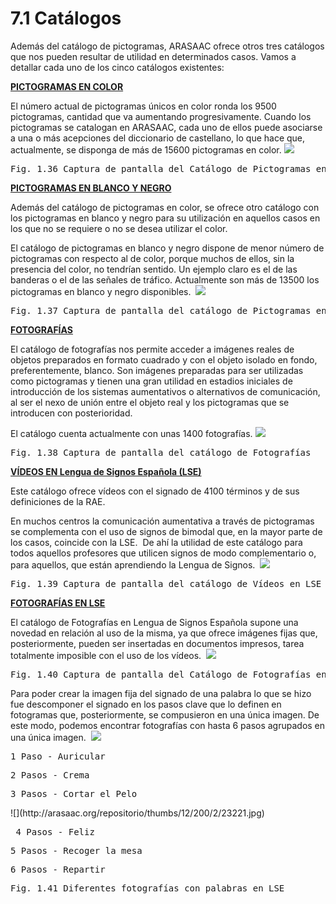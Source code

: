 
# 7.1 Catálogos

Además del catálogo de pictogramas, ARASAAC ofrece otros tres catálogos que nos pueden resultar de utilidad en determinados casos. Vamos a detallar cada uno de los cinco catálogos existentes:

[**PICTOGRAMAS EN COLOR**](http://arasaac.org/pictogramas_color.php)

El n&uacute;mero actual de pictogramas &uacute;nicos en color ronda los 9500 pictogramas, cantidad que va aumentando progresivamente. Cuando los pictogramas se catalogan en ARASAAC, cada uno de ellos puede asociarse a una o más acepciones del diccionario de castellano, lo que hace que, actualmente, se disponga de más de 15600 pictogramas en color.
![](https://lh5.googleusercontent.com/-7Z4uYTsdneo/Uib18zdrqSI/AAAAAAAABOw/iNsgfMTFeiU/w468-h553-no/color_1.png)
<td style="text-align: center;"><pre>Fig. 1.36 Captura de pantalla del Catálogo de Pictogramas en Color</pre></td>

[**PICTOGRAMAS EN BLANCO Y NEGRO**](http://arasaac.org/pictogramas_byn.php)

Además del catálogo de pictogramas en color, se ofrece otro catálogo con los pictogramas en blanco y negro para su utilización en aquellos casos en los que no se requiere o no se desea utilizar el color.

El catálogo de pictogramas en blanco y negro dispone de menor n&uacute;mero de pictogramas con respecto al de color, porque muchos de ellos, sin la presencia del color, no tendrían sentido. Un ejemplo claro es el de las banderas o el de las se&ntilde;ales de tráfico. Actualmente son más de&nbsp;13500 los pictogramas en blanco y negro disponibles.&nbsp;
![](https://lh5.googleusercontent.com/-y70QSq59zcc/Uib18u7c_GI/AAAAAAAABOs/40-2xYjcKFU/w468-h553-no/byn_1.png)
<td style="text-align: center;"><pre>Fig. 1.37 Captura de pantalla del catálogo de Pictogramas en Blanco y Negro</pre></td>

[**FOTOGRAF&Iacute;AS**](http://arasaac.org/imagenes.php)

El catálogo de fotografías nos permite acceder a imágenes reales de objetos preparados en formato cuadrado y con el objeto isolado en fondo, preferentemente, blanco. Son imágenes preparadas para ser utilizadas como pictogramas y tienen una gran utilidad en estadios iniciales de introducción de los sistemas aumentativos o alternativos de comunicación, al ser el nexo de unión entre el objeto real y los pictogramas que se introducen con posterioridad.

El catálogo cuenta actualmente con unas 1400 fotografías.
![](https://lh3.googleusercontent.com/-ROMUBZsWmkM/Uib18zW5-ZI/AAAAAAAABO0/tmzzsQ0mwmI/w468-h553-no/fotografia_1.png)
<td style="text-align: center;"><pre>Fig. 1.38 Captura de pantalla del catálogo de Fotografías</pre></td>

[**V&Iacute;DEOS EN Lengua de Signos Espa&ntilde;ola (LSE)**](http://arasaac.org/videos_lse.php)

Este catálogo ofrece vídeos con el signado de 4100 términos y de sus definiciones de la RAE.

En muchos centros la comunicación aumentativa a través de pictogramas se complementa con el uso de signos de bimodal que, en la mayor parte de los casos, coincide con la LSE. &nbsp;De ahí la utilidad de este catálogo para todos aquellos profesores que utilicen signos de modo complementario o, para aquellos, que están aprendiendo la Lengua de Signos.&nbsp;
![](https://lh3.googleusercontent.com/-o4wA0HOj2Tg/Uib1_O5kpzI/AAAAAAAABPE/PUW-3SyxY28/w563-h553-no/videos_lse_1.png)
<td style="text-align: center;"><pre>Fig. 1.39 Captura de pantalla del catálogo de Vídeos en LSE</pre></td>

[**FOTOGRAF&Iacute;AS EN LSE**](http://arasaac.org/signos_lse_color.php)

El catálogo de Fotografías en Lengua de Signos Espa&ntilde;ola supone una novedad en relación al uso de la misma, ya que ofrece imágenes fijas que, posteriormente, pueden ser insertadas en documentos impresos, tarea totalmente imposible con el uso de los vídeos.&nbsp;
![](https://lh4.googleusercontent.com/-OrYzcteXNbg/Uib1-pDhH_I/AAAAAAAABPA/RQ9EgOn8fZg/w466-h553-no/lse_1.png)
<td style="text-align: center;"><pre>Fig. 1.40 Captura de pantalla del Catálogo de Fotografías en LSE</pre></td>

Para poder crear la imagen fija del signado de una palabra lo que se hizo fue descomponer el signado en los pasos clave que lo definen en fotogramas que, posteriormente, se compusieron en una &uacute;nica imagen. De este modo, podemos encontrar fotografías con hasta 6 pasos agrupados en una &uacute;nica imagen.&nbsp;
![](http://arasaac.org/repositorio/thumbs/12/200/2/23379.jpg)
<td style="text-align: center;"><pre>1 Paso - Auricular</pre></td><td style="text-align: center;"><pre>2 Pasos - Crema</pre></td><td style="text-align: center;"><pre>3 Pasos - Cortar el Pelo</pre></td>
![](http://arasaac.org/repositorio/thumbs/12/200/2/23221.jpg)
<td style="text-align: center;"><pre>&nbsp;4 Pasos - Feliz</pre></td><td style="text-align: center;"><pre>5 Pasos - Recoger la mesa&nbsp;</pre></td><td style="text-align: center;"><pre>6 Pasos - Repartir&nbsp;</pre></td>
<td style="text-align: center;" colspan="3"><pre>Fig. 1.41 Diferentes fotografías con palabras en LSE</pre></td>

